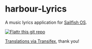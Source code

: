 # harbour-Lyrics

A music lyrics application for [Sailfish OS](https://sailfishos.org).

[![Flattr this git repo](http://api.flattr.com/button/flattr-badge-large.png)](https://flattr.com/submit/auto?user_id=ilpianista&url=https://gitlab.com/ilpianista/harbour-Lyrics&title=harbour-Lyrics&language=&tags=jolla&category=software)

[Translations via Transifex](https://www.transifex.com/organization/ilpianista-harbour/dashboard/harbour-Lyrics), thank you!

